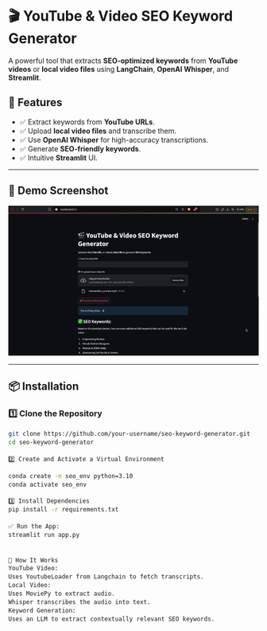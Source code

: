 # 🎬 YouTube & Video SEO Keyword Generator

A powerful tool that extracts **SEO-optimized keywords** from **YouTube videos** or **local video files** using **LangChain**, **OpenAI Whisper**, and **Streamlit**.

## 🚀 Features

- ✅ Extract keywords from **YouTube URLs**.
- ✅ Upload **local video files** and transcribe them.
- ✅ Use **OpenAI Whisper** for high-accuracy transcriptions.
- ✅ Generate **SEO-friendly keywords**.
- ✅ Intuitive **Streamlit** UI.

---

## 📂 Demo Screenshot

![SEO Keyword Generator Demo](youtube_keywords.gif)

---

## 📦 Installation

### 1️⃣ Clone the Repository

```bash
git clone https://github.com/your-username/seo-keyword-generator.git
cd seo-keyword-generator

2️⃣ Create and Activate a Virtual Environment

conda create -n seo_env python=3.10
conda activate seo_env

3️⃣ Install Dependencies
pip install -r requirements.txt

✅ Run the App:
streamlit run app.py


🧠 How It Works
YouTube Video:
Uses YoutubeLoader from Langchain to fetch transcripts.
Local Video:
Uses MoviePy to extract audio.
Whisper transcribes the audio into text.
Keyword Generation:
Uses an LLM to extract contextually relevant SEO keywords.


